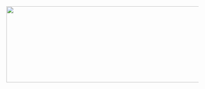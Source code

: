 <a href="https://github.com/devxb/gitanimals">
<img
  src="https://render.gitanimals.org/farms/choichoikule"
  width="800"
  height="200"
/>
</a>
